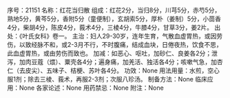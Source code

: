 序号：21151
名称：红花当归散
组成：红花2分，当归8分，川芎5分，赤芍5分，熟地5分，黄芩5分，香附5分（童便制），玄胡索5分，厚朴（姜制）5分，小茴香4分，柴胡4分，陈皮4分，莪术4分，三棱4分，牛膝4分，甘草3分，姜2片。
出处：《叶氏女科》卷一。
主治：妇人29-30岁，连年生育，气散血虚胃热，或因劳伤，以致经脉不和，或2-3月不行，不时腹痛，结成血块，日倦夜热，饮食不思，此血虚胃热，或由劳伤而致也。
加减：如恶心、呕吐，加砂仁、良姜各2分；泄泻，加肉豆蔻（煨）、粟壳各4分；遍身痛，加羌活、独活各4分；咳嗽气急，加杏仁（去皮尖）、五味子、桔梗、苏叶各4分。
功效：None
用法用量：水煎，空心服1剂；除去三棱、莪术，再服2-3剂；次服八珍汤。
制备方法：None
临床应用：None
各家论述：None
用药禁忌：None
附注：None
